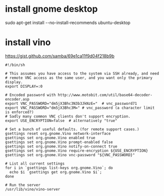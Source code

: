 
# install gnome desktop

sudo apt-get install --no-install-recommends ubuntu-desktop

# install vino

https://gist.github.com/samba/69e1ca11f9d04f218b9b

    #!/bin/sh

    # This assumes you have access to the system via SSH already, and need 
    # remote VNC access as the same user, and you want only the primary display.
    export DISPLAY=:0

    # Encoded password with http://www.motobit.com/util/base64-decoder-encoder.asp
    export VNC_PASSWORD="dm5jX3Bhc3N3b3JkNzE="  # vnc_password71
    export VNC_PASSWORD="dm5jX3Bhc3M=" # vnc_password (a character limit is enforced?)
    # Sadly many common VNC clients don't support encryption.
    export USE_ENCRYPTION=false  # alternatively "true"

    # Set a bunch of useful defaults. (for remote support cases.)
    gsettings reset org.gnome.Vino network-interface
    gsettings set org.gnome.Vino enabled true
    gsettings set org.gnome.Vino prompt-enabled false 
    gsettings set org.gnome.Vino notify-on-connect true
    gsettings set org.gnome.Vino require-encryption ${USE_ENCRYPTION}  
    gsettings set org.gnome.Vino vnc-password "${VNC_PASSWORD}"

    # List all current settings
    for i in `gsettings list-keys org.gnome.Vino`; do 
      echo $i `gsettings get org.gnome.Vino $i`; 
    done

    # Run the server
    /usr/lib/vino/vino-server
